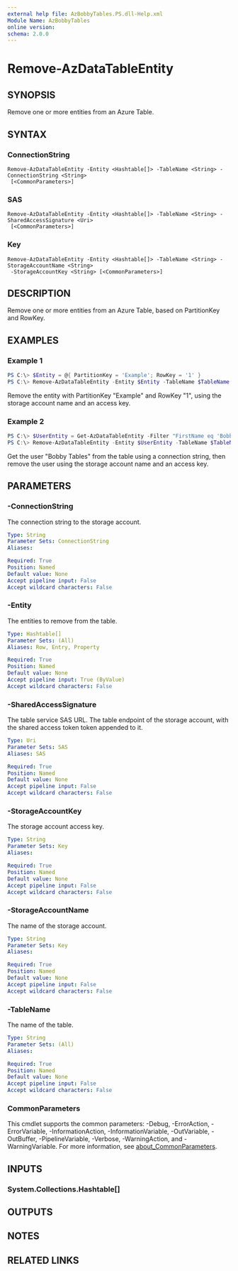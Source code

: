 ```yaml
---
external help file: AzBobbyTables.PS.dll-Help.xml
Module Name: AzBobbyTables
online version:
schema: 2.0.0
---
```


# Remove-AzDataTableEntity

## SYNOPSIS
Remove one or more entities from an Azure Table.

## SYNTAX

### ConnectionString
```
Remove-AzDataTableEntity -Entity <Hashtable[]> -TableName <String> -ConnectionString <String>
 [<CommonParameters>]
```

### SAS
```
Remove-AzDataTableEntity -Entity <Hashtable[]> -TableName <String> -SharedAccessSignature <Uri>
 [<CommonParameters>]
```

### Key
```
Remove-AzDataTableEntity -Entity <Hashtable[]> -TableName <String> -StorageAccountName <String>
 -StorageAccountKey <String> [<CommonParameters>]
```

## DESCRIPTION
Remove one or more entities from an Azure Table, based on PartitionKey and RowKey.

## EXAMPLES

### Example 1
```powershell
PS C:\> $Entity = @{ PartitionKey = 'Example'; RowKey = '1' }
PS C:\> Remove-AzDataTableEntity -Entity $Entity -TableName $TableName -StorageAccountName $Name -StorageAccountKey $Key
```

Remove the entity with PartitionKey "Example" and RowKey "1", using the storage account name and an access key.

### Example 2
```powershell
PS C:\> $UserEntity = Get-AzDataTableEntity -Filter "FirstName eq 'Bobby' and LastName eq 'Tables'" -TableName $TableName -ConnectionString $ConnectionString
PS C:\> Remove-AzDataTableEntity -Entity $UserEntity -TableName $TableName -StorageAccountName $Name -StorageAccountKey $Key
```

Get the user "Bobby Tables" from the table using a connection string, then remove the user using the storage account name and an access key.

## PARAMETERS

### -ConnectionString
The connection string to the storage account.

```yaml
Type: String
Parameter Sets: ConnectionString
Aliases:

Required: True
Position: Named
Default value: None
Accept pipeline input: False
Accept wildcard characters: False
```

### -Entity
The entities to remove from the table.

```yaml
Type: Hashtable[]
Parameter Sets: (All)
Aliases: Row, Entry, Property

Required: True
Position: Named
Default value: None
Accept pipeline input: True (ByValue)
Accept wildcard characters: False
```

### -SharedAccessSignature
The table service SAS URL.
The table endpoint of the storage account, with the shared access token token appended to it.

```yaml
Type: Uri
Parameter Sets: SAS
Aliases: SAS

Required: True
Position: Named
Default value: None
Accept pipeline input: False
Accept wildcard characters: False
```

### -StorageAccountKey
The storage account access key.

```yaml
Type: String
Parameter Sets: Key
Aliases:

Required: True
Position: Named
Default value: None
Accept pipeline input: False
Accept wildcard characters: False
```

### -StorageAccountName
The name of the storage account.

```yaml
Type: String
Parameter Sets: Key
Aliases:

Required: True
Position: Named
Default value: None
Accept pipeline input: False
Accept wildcard characters: False
```

### -TableName
The name of the table.

```yaml
Type: String
Parameter Sets: (All)
Aliases:

Required: True
Position: Named
Default value: None
Accept pipeline input: False
Accept wildcard characters: False
```

### CommonParameters
This cmdlet supports the common parameters: -Debug, -ErrorAction, -ErrorVariable, -InformationAction, -InformationVariable, -OutVariable, -OutBuffer, -PipelineVariable, -Verbose, -WarningAction, and -WarningVariable. For more information, see [about_CommonParameters](http://go.microsoft.com/fwlink/?LinkID=113216).

## INPUTS

### System.Collections.Hashtable[]

## OUTPUTS

## NOTES

## RELATED LINKS
